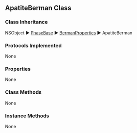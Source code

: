 ## ApatiteBerman Class  
### Class Inheritance  
NSObject ▶️ [PhaseBase](PhaseBase.html) ▶️ [BermanProperties](BermanProperties.html) ▶️ ApatiteBerman  

### Protocols Implemented  
None  

### Properties  
None 

### Class Methods  
None  

### Instance Methods  
None  